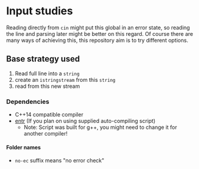 # Input studies

Reading directly from `cin` might put this global in an error state, so reading the line and parsing later might be better on this regard.
Of course there are many ways of achieving this, this repository aim is to try different options.

## Base strategy used
1. Read full line into a `string`
2. create an `istringstream` from this `string`
3. read from this new stream

### Dependencies
- C++14 compatible compiler
- [entr](entrproject.org) (If you plan on using supplied auto-compiling script)
    - Note: Script was built for g++, you might need to change it for another compiler!

#### Folder names
- `no-ec` suffix means "no error check"
